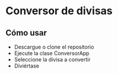 # Conversor de divisas
## Cómo usar
- Descargue o clone el repositorio
- Ejecute la clase ConversorApp
- Seleccione la divisa a convertir
- Diviértase

